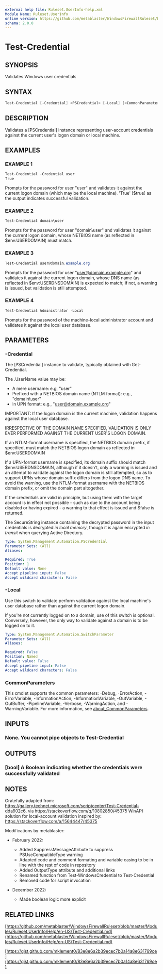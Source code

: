 ```yaml
---
external help file: Ruleset.UserInfo-help.xml
Module Name: Ruleset.UserInfo
online version: https://github.com/metablaster/WindowsFirewallRuleset/blob/master/Modules/Ruleset.UserInfo/Help/en-US/Test-Credential.md
schema: 2.0.0
---
```


# Test-Credential

## SYNOPSIS

Validates Windows user credentials.

## SYNTAX

```powershell
Test-Credential [-Credential] <PSCredential> [-Local] [<CommonParameters>]
```

## DESCRIPTION

Validates a \[PSCredential\] instance representing user-account credentials
against the current user's logon domain or local machine.

## EXAMPLES

### EXAMPLE 1

```powershell
Test-Credential -Credential user
True
```

Prompts for the password for user "user" and validates it against the current
logon domain (which may be the local machine).
'True' ($true) as the output
indicates successful validation.

### EXAMPLE 2

```powershell
Test-Credential domain\user
```

Prompts for the password for user "domain\user" and validates it against
the current logon domain, whose NETBIOS name (as reflected in $env:USERDOMAIN)
must match.

### EXAMPLE 3

```powershell
Test-Credential user@domain.example.org
```

Prompts for the password for user "user@domain.example.org" and validates it against
the current logon domain, whose DNS name (as reflected in $env:USERDNSDOMAIN)
is expected to match; if not, a warning is issued, but validation is still
attempted.

### EXAMPLE 4

```powershell
Test-Credential Administrator -Local
```

Prompts for the password of the machine-local administrator account and
validates it against the local user database.

## PARAMETERS

### -Credential

The \[PSCredential\] instance to validate, typically obtained with Get-Credential.

The .UserName value may be:

- A mere username: e.g, "user"
- Prefixed with a NETBIOS domain name (NTLM format): e.g., "domain\user"
- In UPN format: e.g., "user@domain.example.org"

IMPORTANT:
If the logon domain is the current machine, validation happens against the local user database.

IRRESPECTIVE OF THE DOMAIN NAME SPECIFIED, VALIDATION IS ONLY EVER PERFORMED
AGAINST THE CURRENT USER'S LOGON DOMAIN.

If an NTLM-format username is specified, the NETBIOS domain prefix, if specified,
must match the NETBIOS logon domain as reflected in $env:USERDOMAIN

If a UPN-format username is specified, its domain suffix should match $env:USERDNSDOMAIN,
although if it doesn't, only a warning is issued and an attempt to validate against the
logon domain is still attempted, so as to support UPNs whose domain suffix differs from
the logon DNS name.
To avoid the warning, use the NTLM-format username with the NETBIOS domain prefix,
or omit the domain part altogether.

If the credentials are valid in principle, but using them with the target account is
in effect not possible - such as due to the account being disabled or having expired -
a warning to that effect is issued and $false is returned.

The SecureString instance containing the decrypted password in the input credentials is
decrypted *in local memory*, though it is again encrypted *in transit* when querying
Active Directory.

```yaml
Type: System.Management.Automation.PSCredential
Parameter Sets: (All)
Aliases:

Required: True
Position: 1
Default value: None
Accept pipeline input: False
Accept wildcard characters: False
```

### -Local

Use this switch to validate perform validation against the local machine's
user database rather than against the current logon domain.

If you're not currently logged on to a domain, use of this switch is optional.
Conversely, however, the only way to validate against a domain is to be logged on to it.

```yaml
Type: System.Management.Automation.SwitchParameter
Parameter Sets: (All)
Aliases:

Required: False
Position: Named
Default value: False
Accept pipeline input: False
Accept wildcard characters: False
```

### CommonParameters

This cmdlet supports the common parameters: -Debug, -ErrorAction, -ErrorVariable, -InformationAction, -InformationVariable, -OutVariable, -OutBuffer, -PipelineVariable, -Verbose, -WarningAction, and -WarningVariable. For more information, see [about_CommonParameters](http://go.microsoft.com/fwlink/?LinkID=113216).

## INPUTS

### None. You cannot pipe objects to Test-Credential

## OUTPUTS

### [bool] A Boolean indicating whether the credentials were successfully validated

## NOTES

Gratefully adapted from:
https://gallery.technet.microsoft.com/scriptcenter/Test-Credential-dda902c6,
via https://stackoverflow.com/q/10802850/45375
WinAPI solution for local-account validation inspired by:
https://stackoverflow.com/a/15644447/45375

Modifications by metablaster:

- February 2022:

  - Added SuppressMessageAttribute to suppress PSUseCompatibleType warning
  - Adapted code and comment formating and variable casing to be in line with the rest of code in repository
  - Added OutputType attribute and additional links
  - Renamed function from Test-WindowsCredential to Test-Credential
  - Removed code for script invocation

- December 2022:

  - Made boolean logic more explicit

## RELATED LINKS

[https://github.com/metablaster/WindowsFirewallRuleset/blob/master/Modules/Ruleset.UserInfo/Help/en-US/Test-Credential.md](https://github.com/metablaster/WindowsFirewallRuleset/blob/master/Modules/Ruleset.UserInfo/Help/en-US/Test-Credential.md)

[https://gist.github.com/mklement0/83e8e6a2b39ecec7b0a14a8e631769ce](https://gist.github.com/mklement0/83e8e6a2b39ecec7b0a14a8e631769ce)
